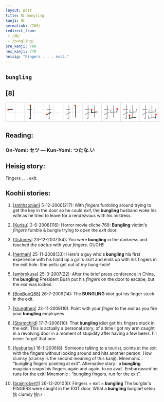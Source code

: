 ```yaml
---
layout: post
title: 拙 bungling
kanji: 拙
permalink: /769/
redirect_from:
 - /拙/
 - /bungling/
pre_kanji: 768
nex_kanji: 770
heisig: "Fingers . . . exit."
---
```


## `bungling`

## [8]

<div class="stroke"><img src="../images/E68B99.png" /></div>

## Reading:

### On-Yomi: セツ &mdash; Kun-Yomi: つたな.い

## Heisig story:

Fingers . . . exit.

## Koohii stories:

1) [<a href="http://kanji.koohii.com/profile/smithsonian">smithsonian</a>] 5-12-2006(217): With <em>fingers</em> fumbling around trying to get the key in the door so he could <em>exit</em>, the<strong> bungling</strong> husband woke his wife as he tried to leave for a rendezvous with his mistress.

2) [<a href="http://kanji.koohii.com/profile/Kurisu">Kurisu</a>] 3-6-2008(116): Horror movie cliche 769: <strong>Bungling</strong> victim&#039;s <em>fingers</em> fumble &amp; bungle trying to open the <em>exit</em> door.

3) [<a href="http://kanji.koohii.com/profile/DrJones">DrJones</a>] 23-12-2007(54): You were<strong> bungling</strong> in the darkness and touched the <em>cactus</em> with your <em>fingers</em>. OUCH!!

4) [<a href="http://kanji.koohii.com/profile/herman">herman</a>] 25-11-2008(33): Here&#039;s a guy who&#039;s<strong> bungling</strong> his first experience with his hand up a girl&#039;s skirt and ends up with his fingers in the exit hole. She yells: get out of my bung-hole!

5) [<a href="http://kanji.koohii.com/profile/ambrokusa">ambrokusa</a>] 25-3-2007(22): After the brief press conference in China, the<strong> bungling</strong> President Bush put his <em>fingers</em> on the door to escape, but the <em>exit</em> was locked.

6) [<a href="http://kanji.koohii.com/profile/BooBooQ88">BooBooQ88</a>] 26-7-2009(14): The<strong> BUNGLING</strong> idiot got his finger stuck in the exit.

7) [<a href="http://kanji.koohii.com/profile/krungthep">krungthep</a>] 22-11-2009(10): Point with your <em>finger</em> to the <em>exit</em> as you fire your<strong> bungling</strong> employees.

8) [<a href="http://kanji.koohii.com/profile/Stormchild">Stormchild</a>] 17-7-2006(10): That<strong> bungling</strong> idiot got his fingers stuck in the exit. This is actually a personal story, of a time I got my arm caught in a revolving door in a moment of stupidity after having a few beers. I&#039;ll never forget that one.

9) [<a href="http://kanji.koohii.com/profile/fuaburisu">fuaburisu</a>] 16-1-2006(8): Someone talking to a tourist, points at the exit with the fingers without looking around and hits another person. How clumsy (clumsy is the second meaning of this kanji). Mnemonic : “bungling fingers pointing at exit”. Alternative story : a<strong> bungling</strong> magician snaps his fingers again and again, to no avail. Embarrassed he runs for the exit! Mnemonic : “bungling fingers, run for the exit”.

10) [<a href="http://kanji.koohii.com/profile/brainrobert1">brainrobert1</a>] 26-12-2010(6): Fingers + exit =<strong> bungling</strong> The burglar&#039;s FINGERS were caught in the EXIT door. What a<strong> bungling</strong> burglar! setsu 拙 clumsy 拙い .
